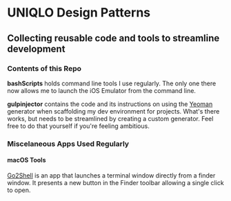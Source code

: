 # UNIQLO Design Patterns
## Collecting reusable code and tools to streamline development

### Contents of this Repo

**bashScripts** holds command line tools I use regularly. The only one there now allows me to launch the iOS Emulator from the command line.

**gulpinjector** contains the code and its instructions on using the [Yeoman](https://yeoman.io/) generator when scaffolding my dev environment for projects. What's there works, but needs to be streamlined by creating a custom generator. Feel free to do that yourself if you're feeling ambitious.

### Miscelaneous Apps Used Regularly
#### macOS Tools
[Go2Shell](https://itunes.apple.com/us/app/go2shell/id445770608?mt=12) is an app that launches a terminal window directly from a finder window. It presents a new button in the Finder toolbar allowing a single click to open.
